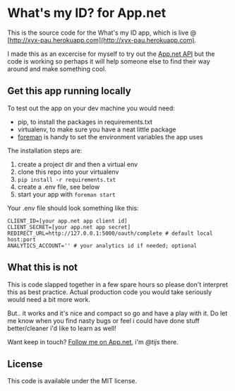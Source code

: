 # What's my ID? for App.net

This is the source code for the What's my ID app, which is live @ 
[http://xyx-pau.herokuapp.com](http://xyx-pau.herokuapp.com).

I made this as an excercise for myself to try out the 
[App.net API](https://github.com/appdotnet/api-spec) but the code is working
so perhaps it will help someone else to find their way around and make something cool.

## Get this app running locally

To test out the app on your dev machine you would need:

 * pip, to install the packages in requirements.txt
 * virtualenv, to make sure you have a neat little package
 * [foreman](https://devcenter.heroku.com/articles/config-vars#local-setup) is
  handy to set the environment variables the app uses
   
The installation steps are:

 1. create a project dir and then a virtual env
 2. clone this repo into your virtualenv
 3. `pip install -r requirements.txt`
 4. create a .env file, see below
 5. start your app with `foreman start`

Your .env file should look something like this:

    CLIENT_ID=[your app.net app client id]
    CLIENT_SECRET=[your app.net app secret]
    REDIRECT_URL=http://127.0.0.1:5000/oauth/complete # default local host:port
    ANALYTICS_ACCOUNT='' # your analytics id if needed; optional

## What this is not

This is code slapped together in a few spare hours so please don't interpret 
this as best practice. Actual production code you would take seriously would
need a bit more work.

But.. it works and it's nice and compact so go and have a play with it. Do
let me know when you find nasty bugs or feel i could have done stuff better/cleaner
i'd like to learn as well!

Want keep in touch? [Follow me on App.net](http://alpha.app.net/tijs), i'm _@tijs_ there.

## License

This code is available under the MIT license.